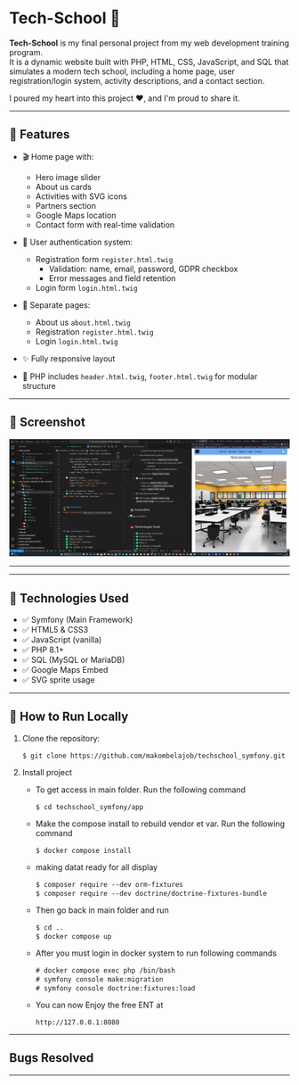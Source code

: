 # Tech-School 🏫

**Tech-School** is my final personal project from my web development training program.  
It is a dynamic website built with PHP, HTML, CSS, JavaScript, and SQL that simulates a modern tech school, including a home page, user registration/login system, activity descriptions, and a contact section.

I poured my heart into this project ❤️, and I'm proud to share it.

---

## 🚀 Features

- 🎬 Home page with:
    - Hero image slider
    - About us cards
    - Activities with SVG icons
    - Partners section
    - Google Maps location
    - Contact form with real-time validation

- 👤 User authentication system:
    - Registration form `register.html.twig`
        - Validation: name, email, password, GDPR checkbox
        - Error messages and field retention
    - Login form `login.html.twig`

- 📄 Separate pages:
    - About us `about.html.twig`
    - Registration `register.html.twig`
    - Login `login.html.twig`

- ✨ Fully responsive layout
- 🔄 PHP includes `header.html.twig`, `footer.html.twig` for modular structure

---

## 📸 Screenshot

![App Screenshot de la page d'accueil](/app/public/images/screenshot.png)

---


---

## 🧰 Technologies Used

- ✅ Symfony (Main Framework)
- ✅ HTML5 & CSS3
- ✅ JavaScript (vanilla)
- ✅ PHP 8.1+
- ✅ SQL (MySQL or MariaDB)
- ✅ Google Maps Embed
- ✅ SVG sprite usage

---

## 🧪 How to Run Locally

1. Clone the repository:
   ```
   $ git clone https://github.com/makombelajob/techschool_symfony.git
   ```
2. Install project
    - To get access in main folder. Run the following command
        ```
        $ cd techschool_symfony/app
        ```
    - Make the compose install to rebuild vendor et var. Run the following command
        ```
        $ docker compose install
        ```
    - making datat ready for all display
        ```
        $ composer require --dev orm-fixtures
        $ composer require --dev doctrine/doctrine-fixtures-bundle
        ```
    - Then go back in main folder and run
        ```
        $ cd ..
        $ docker compose up
        ```
    - After you must login in docker system to run following commands
        ```
        # docker compose exec php /bin/bash
        # symfony console make:migration
        # symfony console doctrine:fixtures:load
        ```

    - You can now Enjoy the free ENT at
        ```
        http://127.0.0.1:8080
        ```
---

## Bugs Resolved

---

